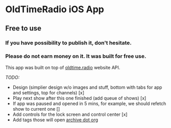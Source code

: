 # OldTimeRadio iOS App

## Free to use

### If you have possibility to publish it, don't hesitate.

### Please do not earn money on it. It was built for free use.

This app was built on top of [oldtime.radio](https://oldtime.radio) website API.

*TODO:*

- Design (simplier design w/o images and stuff, bottom with tabs for app and settings, top for channels) [x]
- Play next show after this one finished (add queue of shows) [x]
- If app was paused and opened in 5 mins, for example, we should refetch show to current one []
- Add controls for the lock screen and control center [x]
- Add tags those will open [archive dot org](https://kavsoft.dev/swiftui_2.0_chips)
